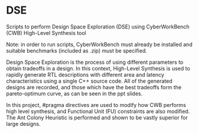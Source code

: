 # DSE
Scripts to perform Design Space Exploration (DSE) using CyberWorkBench (CWB) High-Level Synthesis tool

Note: in order to run scripts, CyberWorkBench must already be installed and suitable benchmarks (included as .zip) must be specified.

Design Space Exploration is the process of using different parameters to obtain tradeoffs in a design. In this context, High-Level Synthesis is used to rapidly generate RTL descriptions with different area and latency characteristics using a single C++ source code. All of the generated designs are recorded, and those which have the best tradeoffs form the pareto-optimum curve, as can be seen in the ppt slides.

In this project, #pragma directives are used to modify how CWB performs high level synthesis, and Functional Unit (FU) constraints are also modified. The Ant Colony Heuristic is performed and shown to be vastly superior for large designs. 
